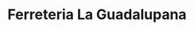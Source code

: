 ---
title: "Ferreteria La Guadalupana"
url: /tiquipaya/ferreteria-la-guadalupana/
shop: Eisenwaren
---